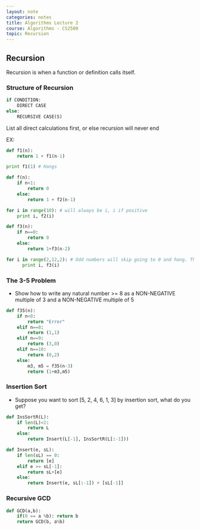 ```yaml
---
layout: note
categories: notes
title: Algorithms Lecture 2
course: Algorithms - CS2500
topic: Recursion
---
```

## Recursion
Recursion is when a function or definition calls itself.

### Structure of Recursion
```python
if CONDITION:
    DIRECT CASE
else:
    RECURSIVE CASE(S)
```

List all direct calculations first, or else recursion will never end

EX:
```python
def f1(n):
    return 1 + f1(n-1)

print f1(1) # Hangs
```

```python
def f(n):
    if n<1:
        return 0
    else:
        return 1 + f2(n-1)

for i in range(10): # will always be i, i if positive
    print i, f2(i)
```

```python
def f3(n):
    if n==0:
        return 0
    else:
        return 1+f3(n-2)

for i in range(2,12,2): # Odd numbers will skip going to 0 and hang. This will work though
      print i, f3(i)
```

### The 3-5 Problem
- Show how to write any natural number >= 8 as a NON-NEGATIVE multiple of 3 and a NON-NEGATIVE multiple of 5
```python
def f35(n):
    if n<8:
        return "Error"
    elif n==8:
        return (1,1)
    elif n==9:
        return (3,0)
    elif n==10:
        return (0,2)
    else:
        m3, m5 = f35(n-3)
        return (1+m3,m5)
```

### Insertion Sort
- Suppose you want to sort [5, 2, 4, 6, 1, 3] by insertion sort, what do you get?

```python
def InsSortR(L):
    if len(L)<2:
        return L
    else:
        return Insert(L[-1], InsSortR(L[:-1]))

def Insert(e, sL):
    if len(sL) == 0:
        return [e]
    elif e >= sL[-1]:
        return sL+[e]
    else:
        return Insert(e, sL[:-1]) + [sL[-1]]
```

### Recursive GCD
```python
def GCD(a,b):
    if(0 == a %b): return b
    return GCD(b, a%b)
```

